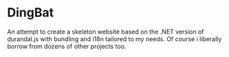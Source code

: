 DingBat
=======

An attempt to create a skeleton website based on the .NET version of durandal.js with bundling and i18n tailored to my needs. Of course i liberally borrow from dozens of other projects too.
